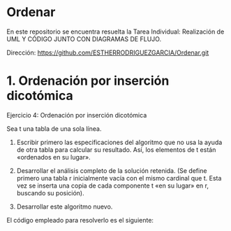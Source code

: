 # Ordenar
En este repositorio se encuentra resuelta la Tarea Individual: Realización de UML Y CÓDIGO JUNTO CON DIAGRAMAS DE FLUJO.

Dirección: https://github.com/ESTHERRODRIGUEZGARCIA/Ordenar.git

# 1. Ordenación por inserción dicotómica

Ejercicio 4: Ordenación por inserción dicotómica

Sea t una tabla de una sola línea.
1. Escribir primero las especificaciones del algoritmo que no usa la ayuda de otra tabla para calcular su resultado. Así, los elementos de t están «ordenados en su lugar». 

2. Desarrollar el análisis completo de la solución retenida. (Se define primero una tabla r inicialmente vacía con el mismo cardinal que t. Esta vez se inserta una copia de cada componente t «en su    lugar» en r, buscando su posición).

3. Desarrollar este algoritmo nuevo.

El código empleado para resolverlo es el siguiente:
